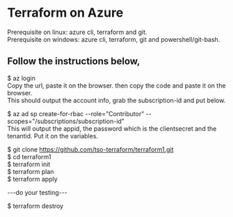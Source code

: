 # Terraform on Azure

Prerequisite on linux: azure cli, terraform and git.<br>
Prerequisite on windows: azure cli, terraform, git and powershell/git-bash.

## Follow the instructions below, 

$ az login<br>
Copy the url, paste it on the browser.  then copy the code and paste it on the browser.<br>
This should output the account info, grab the subscription-id and put below.<br>

$ az ad sp create-for-rbac --role="Contributor" --scopes="/subscriptions/subscription-id"<br>
This will output the appid, the password which is the clientsecret and the tenantid.  Put it on the variables.

$ git clone https://github.com/tso-terraform/terraform1.git<br>
$ cd terraform1<br>
$ terraform init<br>
$ terraform plan<br>
$ terraform apply<br>

---do your testing---

$ terraform destroy
 
